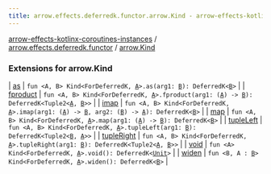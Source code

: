 ```yaml
---
title: arrow.effects.deferredk.functor.arrow.Kind - arrow-effects-kotlinx-coroutines-instances
---
```


[arrow-effects-kotlinx-coroutines-instances](../../index.html) / [arrow.effects.deferredk.functor](../index.html) / [arrow.Kind](./index.html)

### Extensions for arrow.Kind

| [as](as.html) | `fun <A, B> Kind<ForDeferredK, `[`A`](as.html#A)`>.as(arg1: `[`B`](as.html#B)`): DeferredK<`[`B`](as.html#B)`>` |
| [fproduct](fproduct.html) | `fun <A, B> Kind<ForDeferredK, `[`A`](fproduct.html#A)`>.fproduct(arg1: (`[`A`](fproduct.html#A)`) -> `[`B`](fproduct.html#B)`): DeferredK<Tuple2<`[`A`](fproduct.html#A)`, `[`B`](fproduct.html#B)`>>` |
| [imap](imap.html) | `fun <A, B> Kind<ForDeferredK, `[`A`](imap.html#A)`>.imap(arg1: (`[`A`](imap.html#A)`) -> `[`B`](imap.html#B)`, arg2: (`[`B`](imap.html#B)`) -> `[`A`](imap.html#A)`): DeferredK<`[`B`](imap.html#B)`>` |
| [map](map.html) | `fun <A, B> Kind<ForDeferredK, `[`A`](map.html#A)`>.map(arg1: (`[`A`](map.html#A)`) -> `[`B`](map.html#B)`): DeferredK<`[`B`](map.html#B)`>` |
| [tupleLeft](tuple-left.html) | `fun <A, B> Kind<ForDeferredK, `[`A`](tuple-left.html#A)`>.tupleLeft(arg1: `[`B`](tuple-left.html#B)`): DeferredK<Tuple2<`[`B`](tuple-left.html#B)`, `[`A`](tuple-left.html#A)`>>` |
| [tupleRight](tuple-right.html) | `fun <A, B> Kind<ForDeferredK, `[`A`](tuple-right.html#A)`>.tupleRight(arg1: `[`B`](tuple-right.html#B)`): DeferredK<Tuple2<`[`A`](tuple-right.html#A)`, `[`B`](tuple-right.html#B)`>>` |
| [void](void.html) | `fun <A> Kind<ForDeferredK, `[`A`](void.html#A)`>.void(): DeferredK<`[`Unit`](https://kotlinlang.org/api/latest/jvm/stdlib/kotlin/-unit/index.html)`>` |
| [widen](widen.html) | `fun <B, A : `[`B`](widen.html#B)`> Kind<ForDeferredK, `[`A`](widen.html#A)`>.widen(): DeferredK<`[`B`](widen.html#B)`>` |


